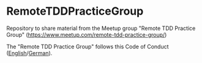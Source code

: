 # RemoteTDDPracticeGroup
Repository to share material from the Meetup group "Remote TDD Practice Group" (https://www.meetup.com/remote-tdd-practice-group/)

The "Remote TDD Practice Group" follows this Code of Conduct ([English](./Code_of_Conduct/code_of_conduct_english.md)/[German](./Code_of_Conduct/code_of_conduct_deutsch.md)).
